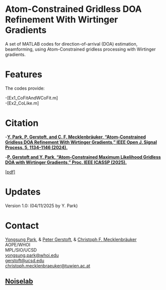 # Atom-Constrained Gridless DOA Refinement With Wirtinger Gradients

A set of MATLAB codes for direction-of-arrival (DOA) estimation, beamforming, using Atom-Constrained gridless processing with Wirtinger gradients.

# Features

The codes provide:

-[Ex1_CoFitAndWCoFit.m]  
-[Ex2_CoLike.m]  

# Citation

-**[Y. Park, P. Gerstoft, and C. F. Mecklenbräuker, “Atom-Constrained Gridless DOA Refinement With Wirtinger Gradients,” IEEE Open J. Signal Process. 5, 1134–1146 (2024).](https://ieeexplore.ieee.org/document/10750433)**  

-**[P. Gerstoft and Y. Park, “Atom-Constrained Maximum Likelihood Gridless DOA with Wirtinger Gradients,” Proc. IEEE ICASSP (2025).](https://ieeexplore.ieee.org/document/10889232)**  

[[pdf]](https://www.dropbox.com/sh/qgi9symf43rki41/AADSrGg567PS86_S4A7j6aWEa?dl=0)  

# Updates

Version 1.0: (04/11/2025 by Y. Park)

# Contact

[Yongsung Park](https://scholar.google.com/citations?user=kYGe18EAAAAJ&hl=en&oi=ao), & [Peter Gerstoft](https://scholar.google.com/citations?user=oLMfDnYAAAAJ&hl=en), & [Christoph F. Mecklenbräuker](https://scholar.google.com/citations?user=-R0ArqgAAAAJ&hl=en)  
AOPE/WHOI  
MPL/SIO/UCSD  
yongsung.park@whoi.edu  
gerstoft@ucsd.edu  
christoph.mecklenbraeuker@tuwien.ac.at  
## [Noiselab](http://noiselab.ucsd.edu/)
